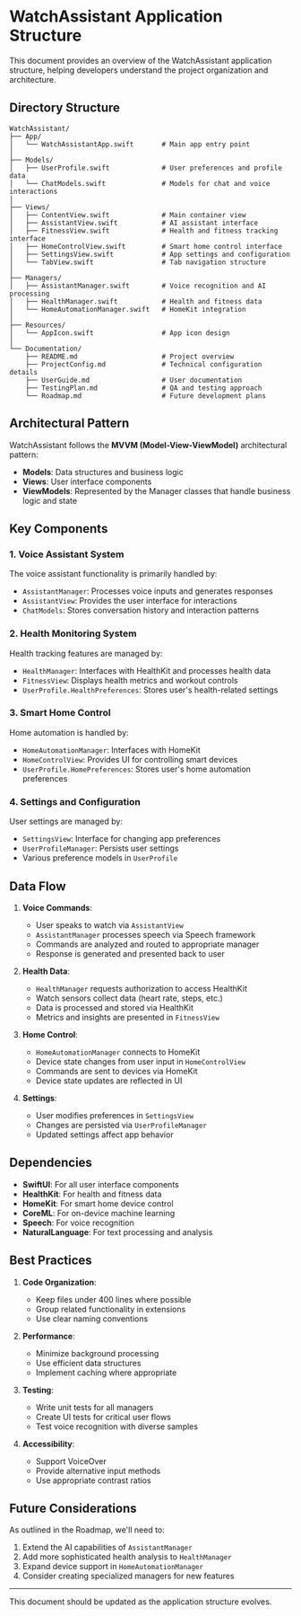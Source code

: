 # WatchAssistant Application Structure

This document provides an overview of the WatchAssistant application structure, helping developers understand the project organization and architecture.

## Directory Structure

```
WatchAssistant/
├── App/
│   └── WatchAssistantApp.swift       # Main app entry point
│
├── Models/
│   ├── UserProfile.swift             # User preferences and profile data
│   └── ChatModels.swift              # Models for chat and voice interactions
│
├── Views/
│   ├── ContentView.swift             # Main container view
│   ├── AssistantView.swift           # AI assistant interface
│   ├── FitnessView.swift             # Health and fitness tracking interface
│   ├── HomeControlView.swift         # Smart home control interface
│   ├── SettingsView.swift            # App settings and configuration
│   └── TabView.swift                 # Tab navigation structure
│
├── Managers/
│   ├── AssistantManager.swift        # Voice recognition and AI processing
│   ├── HealthManager.swift           # Health and fitness data
│   └── HomeAutomationManager.swift   # HomeKit integration
│
├── Resources/
│   └── AppIcon.swift                 # App icon design
│
└── Documentation/
    ├── README.md                     # Project overview
    ├── ProjectConfig.md              # Technical configuration details
    ├── UserGuide.md                  # User documentation
    ├── TestingPlan.md                # QA and testing approach
    └── Roadmap.md                    # Future development plans
```

## Architectural Pattern

WatchAssistant follows the **MVVM (Model-View-ViewModel)** architectural pattern:

- **Models**: Data structures and business logic
- **Views**: User interface components
- **ViewModels**: Represented by the Manager classes that handle business logic and state

## Key Components

### 1. Voice Assistant System

The voice assistant functionality is primarily handled by:
- `AssistantManager`: Processes voice inputs and generates responses
- `AssistantView`: Provides the user interface for interactions
- `ChatModels`: Stores conversation history and interaction patterns

### 2. Health Monitoring System

Health tracking features are managed by:
- `HealthManager`: Interfaces with HealthKit and processes health data
- `FitnessView`: Displays health metrics and workout controls
- `UserProfile.HealthPreferences`: Stores user's health-related settings

### 3. Smart Home Control

Home automation is handled by:
- `HomeAutomationManager`: Interfaces with HomeKit
- `HomeControlView`: Provides UI for controlling smart devices
- `UserProfile.HomePreferences`: Stores user's home automation preferences

### 4. Settings and Configuration

User settings are managed by:
- `SettingsView`: Interface for changing app preferences
- `UserProfileManager`: Persists user settings
- Various preference models in `UserProfile`

## Data Flow

1. **Voice Commands**:
   - User speaks to watch via `AssistantView`
   - `AssistantManager` processes speech via Speech framework
   - Commands are analyzed and routed to appropriate manager
   - Response is generated and presented back to user

2. **Health Data**:
   - `HealthManager` requests authorization to access HealthKit
   - Watch sensors collect data (heart rate, steps, etc.)
   - Data is processed and stored via HealthKit
   - Metrics and insights are presented in `FitnessView`

3. **Home Control**:
   - `HomeAutomationManager` connects to HomeKit
   - Device state changes from user input in `HomeControlView`
   - Commands are sent to devices via HomeKit
   - Device state updates are reflected in UI

4. **Settings**:
   - User modifies preferences in `SettingsView`
   - Changes are persisted via `UserProfileManager`
   - Updated settings affect app behavior

## Dependencies

- **SwiftUI**: For all user interface components
- **HealthKit**: For health and fitness data
- **HomeKit**: For smart home device control
- **CoreML**: For on-device machine learning
- **Speech**: For voice recognition
- **NaturalLanguage**: For text processing and analysis

## Best Practices

1. **Code Organization**:
   - Keep files under 400 lines where possible
   - Group related functionality in extensions
   - Use clear naming conventions

2. **Performance**:
   - Minimize background processing
   - Use efficient data structures
   - Implement caching where appropriate

3. **Testing**:
   - Write unit tests for all managers
   - Create UI tests for critical user flows
   - Test voice recognition with diverse samples

4. **Accessibility**:
   - Support VoiceOver
   - Provide alternative input methods
   - Use appropriate contrast ratios

## Future Considerations

As outlined in the Roadmap, we'll need to:
1. Extend the AI capabilities of `AssistantManager`
2. Add more sophisticated health analysis to `HealthManager`
3. Expand device support in `HomeAutomationManager`
4. Consider creating specialized managers for new features

---

This document should be updated as the application structure evolves.
